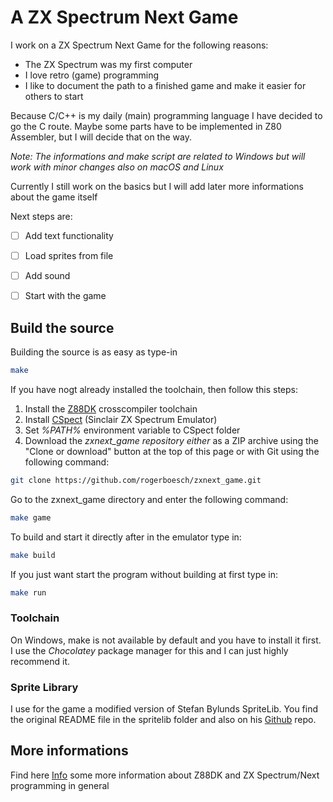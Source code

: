 # A ZX Spectrum Next Game

I work on a ZX Spectrum Next Game for the following reasons:

- The ZX Spectrum was my first computer
- I love retro (game) programming
- I like to document the path to a finished game and make it easier for others to start

Because C/C++ is my daily (main) programming language I have decided to go the C route.
Maybe some parts have to be implemented in Z80 Assembler, but I will decide that on the way.

*Note: The informations and make script are related to Windows but will work with minor changes also on macOS and Linux*

Currently I still work on the basics but I will add later more informations about the game itself

Next steps are:

- [ ] Add text functionality
- [ ] Load sprites from file
- [ ] Add sound
- [ ] Start with the game


## Build the source

Building the source is as easy as type-in

```bash
make
```

If you have nogt already installed the toolchain, then follow this steps:

1. Install the [Z88DK](https://github.com/z88dk/z88dk) crosscompiler toolchain
2. Install [CSpect](https://emutopia.com/index.php/emulators/item/364-sinclair-zx-spectrum/1895-cspect) (Sinclair ZX Spectrum Emulator)
2. Set *%PATH%* environment variable to CSpect folder
3. Download the *zxnext_game repository either* as a ZIP archive using the "Clone or download" button at the top of this page or with Git using the following command:

```bash
git clone https://github.com/rogerboesch/zxnext_game.git
```

Go to the zxnext_game directory and enter the following command:

```bash
make game
```

To build and start it directly after in the emulator type in:

```bash
make build
```

If you just want start the program without building at first type in:

```bash
make run
```


### Toolchain

On Windows, make is not available by default and you have to install it first.
I use the *Chocolatey* package manager for this and I can just highly recommend it.

### Sprite Library

I use for the game a modified version of Stefan Bylunds SpriteLib.
You find the original README file in the spritelib folder and also on his [Github](https://github.com/stefanbylund/zxnext_sprite) repo.


## More informations

Find here [Info](INFO.md) some more information about Z88DK and ZX Spectrum/Next programming in general
